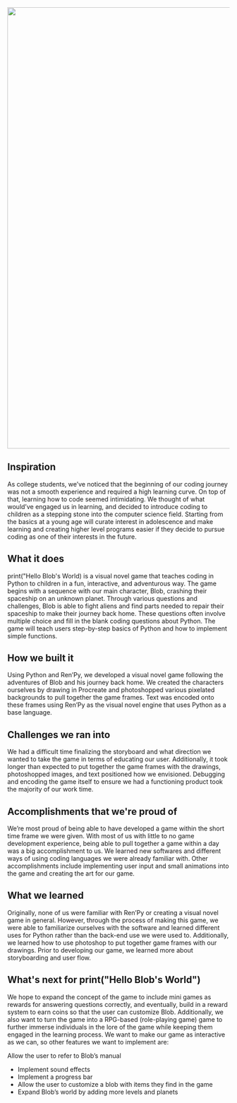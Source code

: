 
<img src="https://github.com/najalee/Hello-Blobs-World/blob/main/game/gui/main_menu.png?raw=true" width="1000">

## Inspiration

As college students, we’ve noticed that the beginning of our coding journey was not a smooth experience and required a high learning curve. On top of that, learning how to code seemed intimidating. We thought of what would’ve engaged us in learning, and decided to introduce coding to children as a stepping stone into the computer science field. Starting from the basics at a young age will curate interest in adolescence and make learning and creating higher level programs easier if they decide to pursue coding as one of their interests in the future.

## What it does

print("Hello Blob's World) is a visual novel game that teaches coding in Python to children in a fun, interactive, and adventurous way. The game begins with a sequence with our main character, Blob, crashing their spaceship on an unknown planet. Through various questions and challenges, Blob is able to fight aliens and find parts needed to repair their spaceship to make their journey back home. These questions often involve multiple choice and fill in the blank coding questions about Python. The game will teach users step-by-step basics of Python and how to implement simple functions.

## How we built it

Using Python and Ren’Py, we developed a visual novel game following the adventures of Blob and his journey back home. We created the characters ourselves by drawing in Procreate and photoshopped various pixelated backgrounds to pull together the game frames. Text was encoded onto these frames using Ren’Py as the visual novel engine that uses Python as a base language.

## Challenges we ran into

We had a difficult time finalizing the storyboard and what direction we wanted to take the game in terms of educating our user. Additionally, it took longer than expected to put together the game frames with the drawings, photoshopped images, and text positioned how we envisioned. Debugging and encoding the game itself to ensure we had a functioning product took the majority of our work time.

## Accomplishments that we're proud of

We’re most proud of being able to have developed a game within the short time frame we were given. With most of us with little to no game development experience, being able to pull together a game within a day was a big accomplishment to us. We learned new softwares and different ways of using coding languages we were already familiar with. Other accomplishments include implementing user input and small animations into the game and creating the art for our game.

## What we learned

Originally, none of us were familiar with Ren’Py or creating a visual novel game in general. However, through the process of making this game, we were able to familiarize ourselves with the software and learned different uses for Python rather than the back-end use we were used to. Additionally, we learned how to use photoshop to put together game frames with our drawings. Prior to developing our game, we learned more about storyboarding and user flow.

## What's next for print("Hello Blob's World")

We hope to expand the concept of the game to include mini games as rewards for answering questions correctly, and eventually, build in a reward system to earn coins so that the user can customize Blob. Additionally, we also want to turn the game into a RPG-based (role-playing game) game to further immerse individuals in the lore of the game while keeping them engaged in the learning process. We want to make our game as interactive as we can, so other features we want to implement are:

Allow the user to refer to Blob’s manual
- Implement sound effects
- Implement a progress bar
- Allow the user to customize a blob with items they find in the game
- Expand Blob’s world by adding more levels and planets
